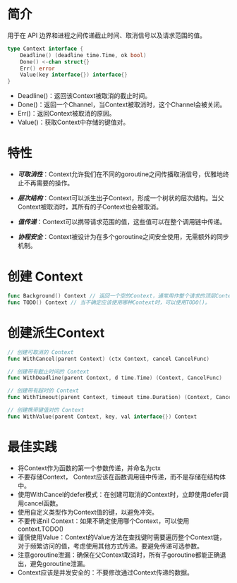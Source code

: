 # 简介
用于在 API 边界和进程之间传递截止时间、取消信号以及请求范围的值。

```go
type Context interface {
    Deadline() (deadline time.Time, ok bool)
    Done() <-chan struct{}
    Err() error
    Value(key interface{}) interface{}
}
```

* Deadline()：返回该Context被取消的截止时间。
* Done()：返回一个Channel，当Context被取消时，这个Channel会被关闭。
* Err()：返回Context被取消的原因。
* Value()：获取Context中存储的键值对。


# 特性

* ***可取消性***：Context允许我们在不同的goroutine之间传播取消信号，优雅地终止不再需要的操作。

* ***层次结构***：Context可以派生出子Context，形成一个树状的层次结构。当父Context被取消时，其所有的子Context也会被取消。

* ***值传递***：Context可以携带请求范围的值，这些值可以在整个调用链中传递。

* ***协程安全***：Context被设计为在多个goroutine之间安全使用，无需额外的同步机制。

# 创建 Context

```go
func Background() Context // 返回一个空的Context，通常用作整个请求的顶层Context。 ctx := context.Background()
func TODO() Context // 当不确定应该使用哪种Context时，可以使用TODO()。
```

# 创建派生Context

```go
// 创建可取消的 Context
func WithCancel(parent Context) (ctx Context, cancel CancelFunc)

// 创建带有截止时间的 Context
func WithDeadline(parent Context, d time.Time) (Context, CancelFunc)

// 创建带有超时的 Context
func WithTimeout(parent Context, timeout time.Duration) (Context, CancelFunc)

// 创建携带键值对的 Context
func WithValue(parent Context, key, val interface{}) Context
```

# 最佳实践

* 将Context作为函数的第一个参数传递，并命名为ctx
* 不要存储Context， Context应该在函数调用链中传递，而不是存储在结构体中。
* 使用WithCancel的defer模式：在创建可取消的Context时，立即使用defer调用cancel函数。
* 使用自定义类型作为Context值的键，以避免冲突。
* 不要传递nil Context：如果不确定使用哪个Context，可以使用context.TODO()
* 谨慎使用Value：Context的Value方法在查找键时需要遍历整个Context链，对于频繁访问的值，考虑使用其他方式传递。要避免传递可选参数。
* 注意goroutine泄漏：确保在父Context取消时，所有子goroutine都能正确退出，避免goroutine泄漏。
* Context应该是并发安全的：不要修改通过Context传递的数据。
